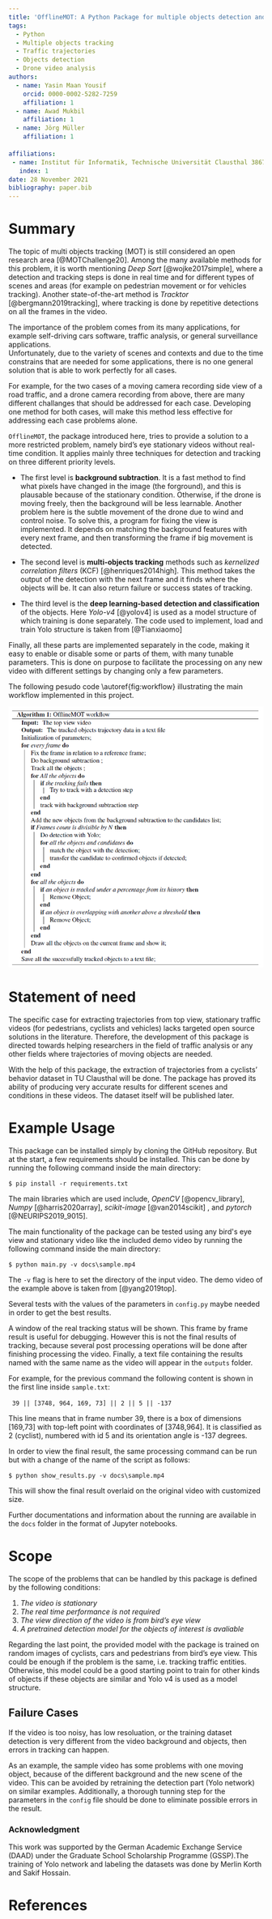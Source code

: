 ```yaml
---
title: 'OfflineMOT: A Python Package for multiple objects detection and tracking from bird view stationary drone videos'
tags:
  - Python
  - Multiple objects tracking
  - Traffic trajectories
  - Objects detection
  - Drone video analysis
authors:
  - name: Yasin Maan Yousif
    orcid: 0000-0002-5282-7259
    affiliation: 1
  - name: Awad Mukbil
    affiliation: 1
  - name: Jörg Müller
    affiliation: 1

affiliations:
 - name: Institut für Informatik, Technische Universität Clausthal 38678, Clausthal-Zellerfeld, Germany
   index: 1
date: 28 November 2021
bibliography: paper.bib
---
```


# Summary

The topic of multi objects tracking (MOT) is still considered an open research area [@MOTChallenge20].
Among the many available methods for this problem, it is worth mentioning *Deep Sort* [@wojke2017simple], where a detection and tracking steps is done in real time and for different types of scenes and areas (for example on pedestrian movement or for vehicles tracking). Another state-of-the-art method is *Tracktor* [@bergmann2019tracking], where tracking is done by repetitive detections on all the frames in the video. 

The importance of the problem comes from its many applications, for example self-driving cars software, traffic analysis, or general surveillance applications.  
Unfortunately, due to the variety of scenes and contexts and due to the time constrains that are needed for some applications, there is no one general solution that is able to work perfectly for all cases. 

For example, for the two cases of a moving camera recording side view of a road traffic, and a drone camera recording from above, there are many different challanges that should be addressed for each case. Developing one method for both cases, will make this method less effective for addressing each case problems alone. 

 `OfflineMOT`, the package introduced here, tries to provide a solution to a more restricted problem, namely bird’s eye stationary videos without real-time condition. It applies mainly three techniques for detection and tracking on three different priority levels.

- The first level is **background subtraction**. It is a fast method to find what pixels have changed in the image (the forground), and this is plausable because of the stationary condition. Otherwise, if the drone is moving freely, then the background will be less learnable. 
Another problem here is the subtle movement of the drone due to wind and control noise. To solve this, a program for fixing the view is implemented. It depends on matching the background features with every next frame, and then transforming the frame if big movement is detected.

- The second level is **multi-objects tracking** methods such as *kernelized correlation filters* (KCF) [@henriques2014high]. This method takes the output of the detection with the next frame and it finds where the objects will be. It can also return failure or success states of tracking.

- The third level is the **deep learning-based detection and classification** of the objects. Here *Yolo-v4* [@yolov4] is used as a model structure of which training is done separately. The code used to implement, load and train Yolo structure is taken from [@Tianxiaomo] 

Finally, all these parts are implemented separately in the code, making it easy to enable or disable some or parts of them, with many tunable parameters. This is done on purpose to facilitate the processing on any new video with different settings by changing only a few parameters.

The following pesudo code \autoref{fig:workflow} illustrating the main workflow implemented in this project.

![The general workflow of the method.\label{fig:workflow}](workflow.PNG)

# Statement of need

The specific case for extracting trajectories from top view, stationary traffic videos (for pedestrians, cyclists and vehicles) lacks targeted open source solutions in the literature. 
Therefore, the development of this package is directed towards helping researchers in the field of traffic analysis or any other fields where trajectories of moving objects are needed.  

With the help of this package, the extraction of trajectories from a cyclists’ behavior dataset in TU Clausthal will be done. The package has proved its ability of producing very accurate results for different scenes and conditions in these videos. The dataset itself will be published later.

# Example Usage

This package can be installed simply by cloning the GitHub repository.
But at the start, a few requirements should be installed. This can be done by running the following command inside the main directory:

```
$ pip install -r requirements.txt
```
The main libraries which are used include, *OpenCV* [@opencv_library], *Numpy* [@harris2020array], *scikit-image* [@van2014scikit] , and *pytorch* [@NEURIPS2019_9015].

The main functionality of the package can be tested using any bird's eye view and stationary video like the included demo video by running the following command inside the main directory:

```
$ python main.py -v docs\sample.mp4
```

The `-v` flag is here to set the directory of the input video. The demo video of the example above is taken from [@yang2019top]. 

Several tests with the values of the parameters in `config.py` maybe needed in order to get the best results. 

A window of the real tracking status will be shown. This frame by frame result is useful for debugging. However this is not the final results of tracking, because several post processing operations will be done after finishing processing the video. 
Finally, a text file containing the results named with the same name as the video will appear in the `outputs` folder. 

For example, for the previous command the following content is shown in the first line inside `sample.txt`:

` 39 || [3748, 964, 169, 73] || 2 || 5 || -137`

This line means that in frame number 39, there is a box of dimensions [169,73] with top-left point with coordinates of [3748,964]. It is classified as 2 (cyclist), numbered with id 5 and its orientation angle is -137 degrees.

In order to view the final result, the same processing command can be run but with a change of the name of the script as follows:

```
$ python show_results.py -v docs\sample.mp4
``` 

This will show the final result overlaid on the original video with customized size. 

Further documentations and information about the running are available in the `docs` folder in the format of Jupyter notebooks.

# Scope

The scope of the problems that can be handled by this package is defined by the following conditions:

1.	*The video is stationary*
2.	*The real time performance is not required*
3.	*The view direction of the video is from bird’s eye view*
4.	*A pretrained detection model for the objects of interest is avaliable*

Regarding the last point, the provided model with the package is trained on random images of cyclists, cars and pedestrians from bird’s eye view. This could be enough if the problem is the same, i.e. tracking traffic entities. Otherwise, this model could be a good starting point to train for other kinds of objects if these objects are similar and Yolo v4 is used as a model structure.

## Failure Cases

If the video is too noisy, has low resoluation, or the training dataset detection is very different from the video background and objects, then errors in tracking can happen.

As an example, the sample video has some problems with one moving object, because of the different background and the new scene of the video. This can be avoided by retraining the detection part (Yolo network) on similar examples. Additionally, a thorough tunning step for the parameters in the `config` file should be done to eliminate possible errors in the result. 

### Acknowledgment
This work was supported by the German Academic Exchange Service (DAAD) under the Graduate School Scholarship Programme (GSSP).The training of Yolo network and labeling the datasets was done by Merlin Korth and Sakif Hossain.

# References